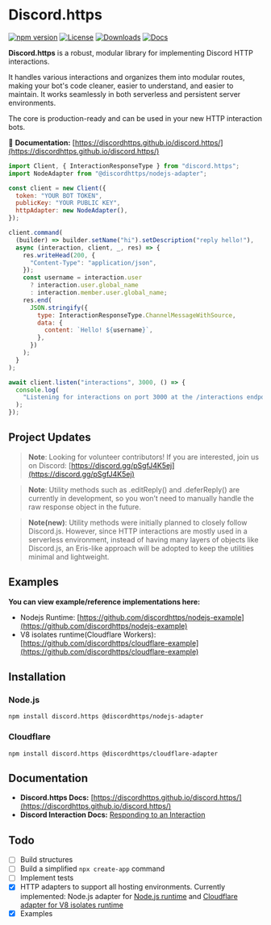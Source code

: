 # Discord.https

[![npm version](https://img.shields.io/npm/v/discord.https.svg)](https://www.npmjs.com/package/discord.https)
[![License](https://img.shields.io/npm/l/discord.https.svg)](LICENSE)
[![Downloads](https://img.shields.io/npm/dm/discord.https.svg)](https://www.npmjs.com/package/discord.https/index.default.html)
[![Docs](https://img.shields.io/badge/docs-latest-blue)](https://discordhttps.github.io/discord.https/)

**Discord.https** is a robust, modular library for implementing Discord HTTP interactions.

It handles various interactions and organizes them into modular routes, making your bot's code cleaner, easier to understand, and easier to maintain. It works seamlessly in both serverless and persistent server environments.

The core is production-ready and can be used in your new HTTP interaction bots.

📄 **Documentation:** [https://discordhttps.github.io/discord.https/](https://discordhttps.github.io/discord.https/)

```js
import Client, { InteractionResponseType } from "discord.https";
import NodeAdapter from "@discordhttps/nodejs-adapter";

const client = new Client({
  token: "YOUR BOT TOKEN",
  publicKey: "YOUR PUBLIC KEY",
  httpAdapter: new NodeAdapter(),
});

client.command(
  (builder) => builder.setName("hi").setDescription("reply hello!"),
  async (interaction, client, _, res) => {
    res.writeHead(200, {
      "Content-Type": "application/json",
    });
    const username = interaction.user
      ? interaction.user.global_name
      : interaction.member.user.global_name;
    res.end(
      JSON.stringify({
        type: InteractionResponseType.ChannelMessageWithSource,
        data: {
          content: `Hello! ${username}`,
        },
      })
    );
  }
);

await client.listen("interactions", 3000, () => {
  console.log(
    "Listening for interactions on port 3000 at the /interactions endpoint"
  );
});
```

## Project Updates

> **Note**: Looking for volunteer contributors! If you are interested, join us on Discord: [https://discord.gg/pSgfJ4K5ej](https://discord.gg/pSgfJ4K5ej)

> **Note**: Utility methods such as <interaction>.editReply() and <interaction>.deferReply() are currently in development, so you won’t need to manually handle the raw response object in the future.

> **Note(new)**: Utility methods were initially planned to closely follow Discord.js. However, since HTTP interactions are mostly used in a serverless environment, instead of having many layers of objects like Discord.js, an Eris-like approach will be adopted to keep the utilities minimal and lightweight.

## Examples

**You can view example/reference implementations here:**

- Nodejs Runtime: [https://github.com/discordhttps/nodejs-example](https://github.com/discordhttps/nodejs-example)
- V8 isolates runtime(Cloudflare Workers): [https://github.com/discordhttps/cloudflare-example](https://github.com/discordhttps/cloudflare-example)

## Installation

### Node.js

```
npm install discord.https @discordhttps/nodejs-adapter
```

### Cloudflare

```
npm install discord.https @discordhttps/cloudflare-adapter
```

## Documentation

- **Discord.https Docs:** [https://discordhttps.github.io/discord.https/](https://discordhttps.github.io/discord.https/)
- **Discord Interaction Docs:** [Responding to an Interaction](https://discord.com/developers/docs/interactions/receiving-and-responding#responding-to-an-interaction)

## Todo

- [ ] Build structures
- [ ] Build a simplified `npx create-app` command
- [ ] Implement tests
- [x] HTTP adapters to support all hosting environments. Currently implemented: Node.js adapter for [Node.js runtime](https://github.com/discord-http/nodejs-adapter) and [Cloudflare adapter for V8 isolates runtime](https://github.com/discord-http/cloudflare-adapter)
- [x] Examples
